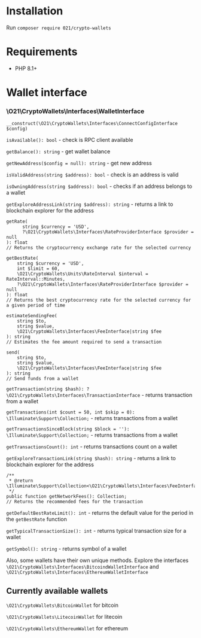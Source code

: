 # Installation 

Run ```composer require 021/crypto-wallets```

# Requirements

- PHP 8.1+

# Wallet interface

### \O21\CryptoWallets\Interfaces\WalletInterface
  `__construct(\O21\CryptoWallets\Interfaces\ConnectConfigInterface $config)`

  `isAvailable(): bool` - check is RPC client available

  `getBalance(): string` - get wallet balance

  `getNewAddress($config = null): string` - get new address

  `isValidAddress(string $address): bool` - check is an address is valid

  `isOwningAddress(string $address): bool` - checks if an address belongs to a wallet
  
  `getExploreAddressLink(string $address): string` - returns a link to blockchain explorer for the address

  ```
  getRate(
        string $currency = 'USD', 
        ?\O21\CryptoWallets\Interfaces\RateProviderInterface $provider = null
  ): float
  // Returns the cryptocurrency exchange rate for the selected currency
  ```  
  ```
  getBestRate(
      string $currency = 'USD',
      int $limit = 60,
      \O21\CryptoWallets\Units\RateInterval $interval = RateInterval::Minutes,
      ?\O21\CryptoWallets\Interfaces\RateProviderInterface $provider = null
  ): float
  // Returns the best cryptocurrency rate for the selected currency for a given period of time
  ```
  ```
  estimateSendingFee(
      string $to,
      string $value,
      \O21\CryptoWallets\Interfaces\FeeInterface|string $fee
  ): string
  // Estimates the fee amount required to send a transaction
  ```
  ```
  send(
      string $to,
      string $value,
      \O21\CryptoWallets\Interfaces\FeeInterface|string $fee
  ): string
  // Send funds from a wallet
  ```
  `getTransaction(string $hash): ?\O21\CryptoWallets\Interfaces\TransactionInterface` - returns transaction from a wallet
  
  `getTransactions(int $count = 50, int $skip = 0): \Illuminate\Support\Collection;` - returns transactions from a wallet

  `getTransactionsSinceBlock(string $block = ''): \Illuminate\Support\Collection;` - returns transactions from a wallet
  
  `getTransactionsCount(): int` - returns transactions count on a wallet
  
  `getExploreTransactionLink(string $hash): string` - returns a link to blockchain explorer for the address

  ```
  /**
   * @return \Illuminate\Support\Collection<\O21\CryptoWallets\Interfaces\FeeInterface>
   */
  public function getNetworkFees(): Collection;
  // Returns the recommended fees for the transaction
  ```

  `getDefaultBestRateLimit(): int` - returns the default value for the period in the `getBestRate` function

  `getTypicalTransactionSize(): int` - returns typical transaction size for a wallet

  `getSymbol(): string` - returns symbol of a wallet 

Also, some wallets have their own unique methods. Explore the interfaces `\O21\CryptoWallets\Interfaces\BitcoindWalletInterface` and `\O21\CryptoWallets\Interfaces\EthereumWalletInterface`

## Currently available wallets

`\O21\CryptoWallets\BitcoinWallet` for bitcoin

`\O21\CryptoWallets\LitecoinWallet` for litecoin

`\O21\CryptoWallets\EthereumWallet` for ethereum